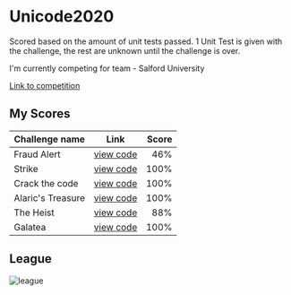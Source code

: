 # Unicode2020
Scored based on the amount of unit tests passed. 1 Unit Test is given with the challenge, the rest are unknown until the challenge is over.


I'm currently competing for team - Salford University


[Link to competition](https://www.showcode.io/unicode/)

## My Scores

| Challenge name     | Link           | Score  |
| ------------- |:-------------:| -----:|
| Fraud Alert   | [view code](https://github.com/Matt-CompSci/Unicode2020/blob/main/fraudAlert.py) | 46% |
| Strike     | [view code](https://github.com/Matt-CompSci/Unicode2020/blob/main/strike.py) |   100% |
| Crack the code | [view code](https://github.com/Matt-CompSci/Unicode2020/blob/main/crack_the_code.py) | 100% |
| Alaric's Treasure | [view code](https://github.com/Matt-CompSci/Unicode2020/blob/main/alarics_treasure.py) | 100% |
| The Heist | [view code](https://github.com/Matt-CompSci/Unicode2020/blob/main/the_heist.py) | 88% |
| Galatea | [view code](https://github.com/Matt-CompSci/Unicode2020/blob/main/galatea.py) | 100% |

## League
![league](https://i.gyazo.com/8dade560ea6b31e9e9c1a4fb9b2b75af.png "League")

